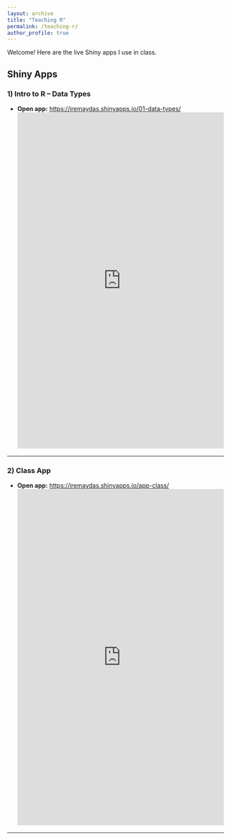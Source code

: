 ```yaml
---
layout: archive
title: "Teaching R"
permalink: /teaching-r/
author_profile: true
---
```


Welcome! Here are the live Shiny apps I use in class.

## Shiny Apps

### 1) Intro to R – Data Types
- **Open app:** <https://iremaydas.shinyapps.io/01-data-types/>
  <iframe src="https://iremaydas.shinyapps.io/01-data-types/" width="100%" height="780" frameborder="0" loading="lazy"></iframe>

---

### 2) Class App
- **Open app:** <https://iremaydas.shinyapps.io/app-class/>
  <iframe src="https://iremaydas.shinyapps.io/app-class/" width="100%" height="780" frameborder="0" loading="lazy"></iframe>

---
